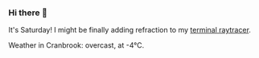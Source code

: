 ### Hi there :wave:

It's Saturday! I might be finally adding refraction to my [terminal raytracer](https://github.com/bewuethr/bash-raytracer).

Weather in Cranbrook: overcast, at -4°C.
